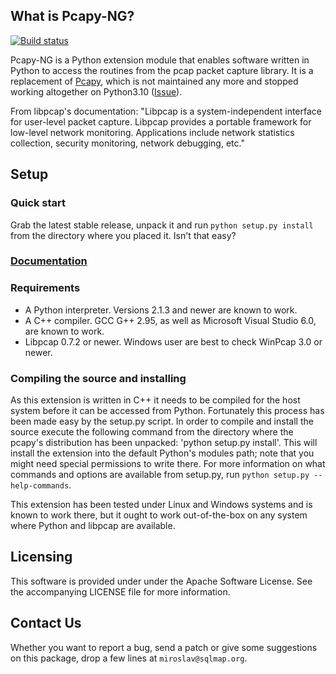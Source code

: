 ## What is Pcapy-NG? ##

[![Build status](https://ci.appveyor.com/api/projects/status/pi4bqe4kgubgr37x?svg=true)](https://ci.appveyor.com/project/CoreSecurity/pcapy)

Pcapy-NG is a Python extension module that enables software written in
Python to access the routines from the pcap packet capture library. It is
a replacement of [Pcapy](https://github.com/helpsystems/pcapy), which is not
maintained any more and stopped working altogether on Python3.10 
([Issue](https://github.com/helpsystems/pcapy/issues/70)).

From libpcap's documentation: "Libpcap is a system-independent
interface for user-level packet capture. Libpcap provides a portable
framework for low-level network monitoring. Applications include
network statistics collection, security monitoring, network debugging,
etc."

## Setup ##

### Quick start ###

Grab the latest stable release, unpack it and run `python setup.py
install` from the directory where you placed it. Isn't that easy?

### [Documentation](https://raw.githack.com/stamparm/pcapy-ng/master/pcapy.html) ###

### Requirements ###

 * A Python interpreter. Versions 2.1.3 and newer are known to work.
 * A C++ compiler. GCC G++ 2.95, as well as Microsoft Visual Studio
   6.0, are known to work.
 * Libpcap 0.7.2 or newer. Windows user are best to check WinPcap 3.0
   or newer.

### Compiling the source and installing ###

As this extension is written in C++ it needs to be compiled for the
host system before it can be accessed from Python. Fortunately this
process has been made easy by the setup.py script. In order to compile
and install the source execute the following command from the
directory where the pcapy's distribution has been unpacked: 'python
setup.py install'. This will install the extension into the default
Python's modules path; note that you might need special permissions to
write there. For more information on what commands and options are
available from setup.py, run `python setup.py --help-commands`.

This extension has been tested under Linux and Windows systems
and is known to work there, but it ought to work out-of-the-box on any
system where Python and libpcap are available.

## Licensing ##

This software is provided under under the Apache Software License.
See the accompanying LICENSE file for more information.

## Contact Us ##

Whether you want to report a bug, send a patch or give some
suggestions on this package, drop a few lines at
`miroslav@sqlmap.org`.
